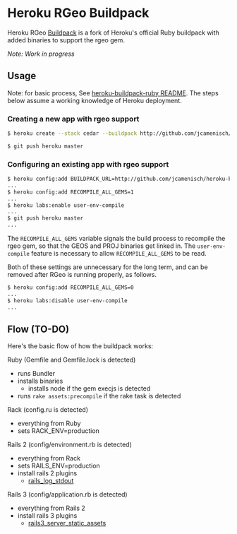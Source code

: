 Heroku RGeo Buildpack
=====================

Heroku RGeo [Buildpack](http://devcenter.heroku.com/articles/buildpacks) is a fork of Heroku's official Ruby buildpack with added binaries to support the rgeo gem.

*Note: Work in progress*

Usage
-----

Note: for basic process, See [heroku-buildpack-ruby README](https://github.com/heroku/heroku-buildpack-ruby/blob/83b14d1b95c1a4973fecc21b47945d2e05998f3f/README.md). The steps below assume a working knowledge of Heroku deployment.

### Creating a new app with rgeo support

```sh
$ heroku create --stack cedar --buildpack http://github.com/jcamenisch/heroku-buildpack-rgeo.git

$ git push heroku master
```

### Configuring an existing app with rgeo support

```sh
$ heroku config:add BUILDPACK_URL=http://github.com/jcamenisch/heroku-buildpack-rgeo
...
$ heroku config:add RECOMPILE_ALL_GEMS=1
...
$ heroku labs:enable user-env-compile
...
$ git push heroku master
...
```

The `RECOMPILE_ALL_GEMS` variable signals the build process to recompile the rgeo gem, so that the GEOS and PROJ binaries get linked in. The `user-env-compile` feature is necessary to allow `RECOMPILE_ALL_GEMS` to be read.

Both of these settings are unnecessary for the long term, and can be removed after RGeo is running properly, as follows.

```sh
$ heroku config:add RECOMPILE_ALL_GEMS=0
...
$ heroku labs:disable user-env-compile
...
```

Flow (TO-DO)
------------

Here's the basic flow of how the buildpack works:

Ruby (Gemfile and Gemfile.lock is detected)

* runs Bundler
* installs binaries
  * installs node if the gem execjs is detected
* runs `rake assets:precompile` if the rake task is detected

Rack (config.ru is detected)

* everything from Ruby
* sets RACK_ENV=production

Rails 2 (config/environment.rb is detected)

* everything from Rack
* sets RAILS_ENV=production
* install rails 2 plugins
  * [rails_log_stdout](http://github.com/ddollar/rails_log_stdout)

Rails 3 (config/application.rb is detected)

* everything from Rails 2
* install rails 3 plugins
  * [rails3_server_static_assets](https://github.com/pedro/rails3_serve_static_assets)

